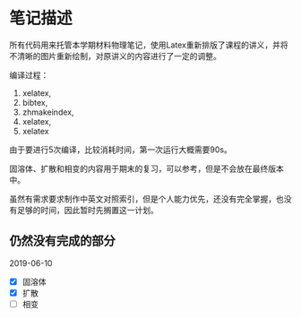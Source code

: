 # 笔记描述

所有代码用来托管本学期材料物理笔记，使用Latex重新排版了课程的讲义，并将不清晰的图片重新绘制，对原讲义的内容进行了一定的调整。

编译过程：

1. xelatex,
2. bibtex,
3. zhmakeindex,
4. xelatex,
5. xelatex

由于要进行5次编译，比较消耗时间，第一次运行大概需要90s。

固溶体、扩散和相变的内容用于期末的复习，可以参考，但是不会放在最终版本中。

虽然有需求要求制作中英文对照索引，但是个人能力优先，还没有完全掌握，也没有足够的时间，因此暂时先搁置这一计划。

## 仍然没有完成的部分

2019-06-10

- [x] 固溶体
- [x] 扩散
- [ ] 相变
